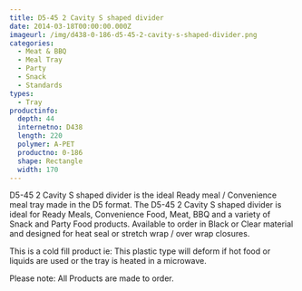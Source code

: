 ```yaml
---
title: D5-45 2 Cavity S shaped divider
date: 2014-03-18T00:00:00.000Z
imageurl: /img/d438-0-186-d5-45-2-cavity-s-shaped-divider.png
categories:
  - Meat & BBQ
  - Meal Tray
  - Party
  - Snack
  - Standards
types:
  - Tray
productinfo:
  depth: 44
  internetno: D438
  length: 220
  polymer: A-PET
  productno: 0-186
  shape: Rectangle
  width: 170
---
```

D5-45 2 Cavity S shaped divider is the ideal Ready meal / Convenience meal tray made in the D5 format. The D5-45 2 Cavity S shaped divider is ideal for Ready Meals, Convenience Food, Meat, BBQ and a variety of Snack and Party Food products. Available to order in Black or Clear material and designed for heat seal or stretch wrap / over wrap closures.

This is a cold fill product ie: This plastic type will deform if hot food or liquids are used or the tray is heated in a microwave.

 Please note: All Products are made to order.
